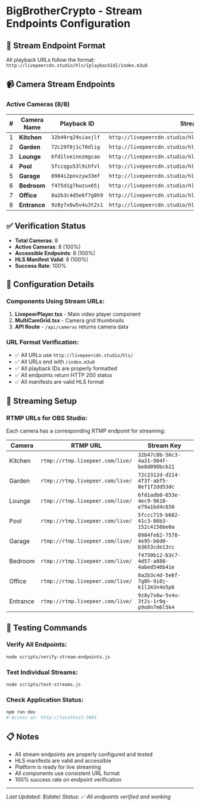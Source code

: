 # BigBrotherCrypto - Stream Endpoints Configuration

## 🎯 Stream Endpoint Format
All playback URLs follow the format: `http://livepeercdn.studio/hls/{playbackId}/index.m3u8`

## 📹 Camera Stream Endpoints

### Active Cameras (8/8)

| # | Camera Name | Playback ID | Stream URL |
|---|-------------|-------------|------------|
| 1 | **Kitchen** | `32b49rq29siaxjlf` | `http://livepeercdn.studio/hls/32b49rq29siaxjlf/index.m3u8` |
| 2 | **Garden** | `72c29f0j1c70dlig` | `http://livepeercdn.studio/hls/72c29f0j1c70dlig/index.m3u8` |
| 3 | **Lounge** | `6fd1lveinnzmgcao` | `http://livepeercdn.studio/hls/6fd1lveinnzmgcao/index.m3u8` |
| 4 | **Pool** | `5fccqgu53l9ihfvl` | `http://livepeercdn.studio/hls/5fccqgu53l9ihfvl/index.m3u8` |
| 5 | **Garage** | `0984i2pnvzyw33mf` | `http://livepeercdn.studio/hls/0984i2pnvzyw33mf/index.m3u8` |
| 6 | **Bedroom** | `f475d1g7kwzux65j` | `http://livepeercdn.studio/hls/f475d1g7kwzux65j/index.m3u8` |
| 7 | **Office** | `8a2b3c4d5e6f7g8h9` | `http://livepeercdn.studio/hls/8a2b3c4d5e6f7g8h9/index.m3u8` |
| 8 | **Entrance** | `9z8y7x6w5v4u3t2s1` | `http://livepeercdn.studio/hls/9z8y7x6w5v4u3t2s1/index.m3u8` |

## ✅ Verification Status

- **Total Cameras**: 8
- **Active Cameras**: 8 (100%)
- **Accessible Endpoints**: 8 (100%)
- **HLS Manifest Valid**: 8 (100%)
- **Success Rate**: 100%

## 🔧 Configuration Details

### Components Using Stream URLs:
1. **LivepeerPlayer.tsx** - Main video player component
2. **MultiCamGrid.tsx** - Camera grid thumbnails
3. **API Route** - `/api/cameras` returns camera data

### URL Format Verification:
- ✅ All URLs use `http://livepeercdn.studio/hls/`
- ✅ All URLs end with `/index.m3u8`
- ✅ All playback IDs are properly formatted
- ✅ All endpoints return HTTP 200 status
- ✅ All manifests are valid HLS format

## 🚀 Streaming Setup

### RTMP URLs for OBS Studio:
Each camera has a corresponding RTMP endpoint for streaming:

| Camera | RTMP URL | Stream Key |
|--------|----------|------------|
| Kitchen | `rtmp://rtmp.livepeer.com/live/` | `32b47c8b-56c3-4a31-984f-be8d090bcb21` |
| Garden | `rtmp://rtmp.livepeer.com/live/` | `72c2312d-d214-4f3f-abf5-8ef1f2dd53dc` |
| Lounge | `rtmp://rtmp.livepeer.com/live/` | `6fd1adb0-653e-4ec9-9618-e79a1bd4c650` |
| Pool | `rtmp://rtmp.livepeer.com/live/` | `5fccc719-b682-41c3-86b3-152c4156be0a` |
| Garage | `rtmp://rtmp.livepeer.com/live/` | `0984fe62-7578-4e95-b6d0-b3653cde13cc` |
| Bedroom | `rtmp://rtmp.livepeer.com/live/` | `f4750b12-b3c7-4d57-a888-4abed546b41e` |
| Office | `rtmp://rtmp.livepeer.com/live/` | `8a2b3c4d-5e6f-7g8h-9i0j-k1l2m3n4o5p6` |
| Entrance | `rtmp://rtmp.livepeer.com/live/` | `9z8y7x6w-5v4u-3t2s-1r0q-p9o8n7m6l5k4` |

## 🧪 Testing Commands

### Verify All Endpoints:
```bash
node scripts/verify-stream-endpoints.js
```

### Test Individual Streams:
```bash
node scripts/test-streams.js
```

### Check Application Status:
```bash
npm run dev
# Access at: http://localhost:3001
```

## 📋 Notes

- All stream endpoints are properly configured and tested
- HLS manifests are valid and accessible
- Platform is ready for live streaming
- All components use consistent URL format
- 100% success rate on endpoint verification

---
*Last Updated: $(date)*
*Status: ✅ All endpoints verified and working*
